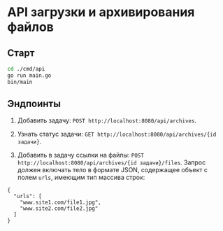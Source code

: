 # API загрузки и архивирования файлов

## Старт

```bash
cd ./cmd/api
go run main.go
bin/main
```

## Эндпоинты

1. Добавить задачу: `POST http://localhost:8080/api/archives`.

2. Узнать статус задачи: `GET http://localhost:8080/api/archives/{id задачи}`.

3. Добавить в задачу ссылки на файлы: `POST http://localhost:8080/api/archives/{id задачи}/files`.
   Запрос должен включать тело в формате JSON, содержащее объект с полем `urls`, имеющим тип массива строк:

```
{
  "urls": [
    "www.site1.com/file1.jpg",
    "www.site2.com/file2.jpg"
  ]
}
```
